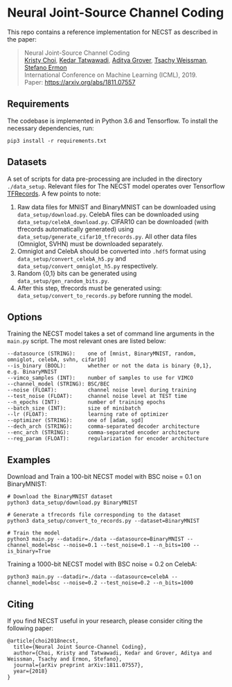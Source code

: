 # Neural Joint-Source Channel Coding

This repo contains a reference implementation for NECST as described in the paper:
> Neural Joint-Source Channel Coding </br>
> [Kristy Choi](http://kristychoi.com/), [Kedar Tatwawadi](https://web.stanford.edu/~kedart/), [Aditya Grover](http://aditya-grover.github.io/), [Tsachy Weissman](https://web.stanford.edu/~tsachy/), [Stefano Ermon](https://cs.stanford.edu/~ermon/) </br>
> International Conference on Machine Learning (ICML), 2019. </br>
> Paper: https://arxiv.org/abs/1811.07557 </br>


## Requirements
The codebase is implemented in Python 3.6 and Tensorflow. To install the necessary dependencies, run:
```
pip3 install -r requirements.txt

```

## Datasets
A set of scripts for data pre-processing are included in the directory `./data_setup`. Relevant files for 
The NECST model operates over Tensorflow [TFRecords](https://www.tensorflow.org/tutorials/load_data/tf_records). A few points to note:

1. Raw data files for MNIST and BinaryMNIST can be downloaded using `data_setup/download.py`. CelebA files can be downloaded using `data_setup/celebA_download.py`. CIFAR10 can be downloaded (with tfrecords automatically generated) using `data_setup/generate_cifar10_tfrecords.py`. All other data files (Omniglot, SVHN) must be downloaded separately.
2. Omniglot and CelebA should be converted into `.hdf5` format using `data_setup/convert_celebA_h5.py` and `data_setup/convert_omniglot_h5.py` respectively.
3. Random {0,1} bits can be generated using `data_setup/gen_random_bits.py`.
4. After this step, tfrecords must be generated using: `data_setup/convert_to_records.py` before running the model.

## Options
Training the NECST model takes a set of command line arguments in the `main.py` script. The most relevant ones are listed below:
```
--datasource (STRING):    one of [mnist, BinaryMNIST, random, omniglot, celebA, svhn, cifar10]
--is_binary (BOOL):       whether or not the data is binary {0,1}, e.g. BinaryMNIST
--vimco_samples (INT):    number of samples to use for VIMCO
--channel_model (STRING): BSC/BEC
--noise (FLOAT):          channel noise level during training
--test_noise (FLOAT):     channel noise level at TEST time
--n_epochs (INT):         number of training epochs
--batch_size (INT):       size of minibatch
--lr (FLOAT):             learning rate of optimizer
--optimizer (STRING):     one of [adam, sgd]
--dech_arch (STRING):     comma-separated decoder architecture
--enc_arch (STRING):      comma-separated encoder architecture
--reg_param (FLOAT):      regularization for encoder architecture
```

## Examples
Download and Train a 100-bit NECST model with BSC noise = 0.1 on BinaryMNIST:
```
# Download the BinaryMNIST dataset
python3 data_setup/download.py BinaryMNIST

# Generate a tfrecords file corresponding to the dataset
python3 data_setup/convert_to_records.py --dataset=BinaryMNIST

# Train the model
python3 main.py --datadir=./data --datasource=BinaryMNIST --channel_model=bsc --noise=0.1 --test_noise=0.1 --n_bits=100 --is_binary=True
```
Training a 1000-bit NECST model with BSC noise = 0.2 on CelebA:
```
python3 main.py --datadir=./data --datasource=celebA --channel_model=bsc --noise=0.2 --test_noise=0.2 --n_bits=1000
```

## Citing
If you find NECST useful in your research, please consider citing the following paper:

```
@article{choi2018necst,
  title={Neural Joint Source-Channel Coding},
  author={Choi, Kristy and Tatwawadi, Kedar and Grover, Aditya and Weissman, Tsachy and Ermon, Stefano},
  journal={arXiv preprint arXiv:1811.07557},
  year={2018}
}
```
